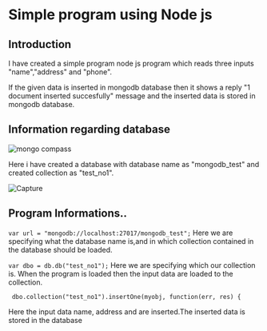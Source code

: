 # Simple program using Node js
## Introduction
I have created a simple program node js program which reads three inputs "name","address" and "phone". 

If the given data is inserted in mongodb database then it shows a reply "1 document inserted succesfully" message and the inserted data is stored in mongodb database.


## Information regarding database
![mongo compass](https://user-images.githubusercontent.com/53893437/67922672-a41c4f00-fb68-11e9-814b-337ea0ede0ad.PNG)


 Here i have created a database with database name as "mongodb_test" and created collection as "test_no1".
 
 ![Capture](https://user-images.githubusercontent.com/53893437/67924446-e7c58780-fb6d-11e9-91e9-569034019088.PNG)

 ## Program Informations..
 ```var url = "mongodb://localhost:27017/mongodb_test";```
 Here we are specifying what the database name is,and in which collection contained in the database should be loaded.
 
 ```var dbo = db.db("test_no1");```
 Here we are specifying which our collection is. When the program is loaded then the input data are loaded to the collection.
 
 ``` var myobj = { name: "web project ", address: "s3 mca",phone:"1234567890" };
  dbo.collection("test_no1").insertOne(myobj, function(err, res) {
 ```
 Here the input data name, address and are inserted.The inserted data is stored in the database
  
